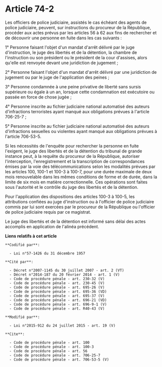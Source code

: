 # Article 74-2

Les officiers de police judiciaire, assistés le cas échéant des agents de police judiciaire, peuvent, sur instructions du
procureur de la République, procéder aux actes prévus par les articles 56 à 62 aux fins de rechercher et de découvrir une
personne en fuite dans les cas suivants : 

1° Personne faisant l'objet d'un mandat d'arrêt délivré par le juge d'instruction, le juge des libertés et de la détention,
la chambre de l'instruction ou son président ou le président de la cour d'assises, alors qu'elle est renvoyée devant une
juridiction de jugement ; 

2° Personne faisant l'objet d'un mandat d'arrêt délivré par une juridiction de jugement ou par le juge de l'application des
peines ; 

3° Personne condamnée à une peine privative de liberté sans sursis supérieure ou égale à un an, lorsque cette condamnation
est exécutoire ou passée en force de chose jugée ; 

4° Personne inscrite au fichier judiciaire national automatisé des auteurs d'infractions terroristes ayant manqué aux
obligations prévues à l'article 706-25-7 ; 

5° Personne inscrite au fichier judiciaire national automatisé des auteurs d'infractions sexuelles ou violentes ayant manqué
aux obligations prévues à l'article 706-53-5. 

Si les nécessités de l'enquête pour rechercher la personne en fuite l'exigent, le juge des libertés et de la détention du
tribunal de grande instance peut, à la requête du procureur de la République, autoriser l'interception, l'enregistrement et
la transcription de correspondances émises par la voie des télécommunications selon les modalités prévues par les articles
100, 100-1 et 100-3 à 100-7, pour une durée maximale de deux mois renouvelable dans les mêmes conditions de forme et de
durée, dans la limite de six mois en matière correctionnelle. Ces opérations sont faites sous l'autorité et le contrôle du
juge des libertés et de la détention. 

Pour l'application des dispositions des articles 100-3 à 100-5, les attributions confiées au juge d'instruction ou à
l'officier de police judiciaire commis par lui sont exercées par le procureur de la République ou l'officier de police
judiciaire requis par ce magistrat. 

Le juge des libertés et de la détention est informé sans délai des actes accomplis en application de l'alinéa précédent.

**Liens relatifs à cet article**

	**Codifié par**:

	  - Loi n°57-1426 du 31 décembre 1957

	**Cité par**:

	  - Décret n°2007-1145 du 30 juillet 2007 - art. 2 (VT)
	  - Décret n°2014-187 du 20 février 2014 - art. 1 (V)
	  - Code de procédure pénale - art. 230-32 (V)
	  - Code de procédure pénale - art. 230-45 (V)
	  - Code de procédure pénale - art. 695-26 (V)
	  - Code de procédure pénale - art. 695-36 (VD)
	  - Code de procédure pénale - art. 695-37 (V)
	  - Code de procédure pénale - art. 696-21 (VD)
	  - Code de procédure pénale - art. 696-9-1 (V)
	  - Code de procédure pénale - art. R40-43 (V)

	**Modifié par**:

	  - Loi n°2015-912 du 24 juillet 2015 - art. 19 (V)

	**Cite**:

	  - Code de procédure pénale - art. 100
	  - Code de procédure pénale - art. 100-3
	  - Code de procédure pénale - art. 56
	  - Code de procédure pénale - art. 706-25-7
	  - Code de procédure pénale - art. 706-53-5 (V)
